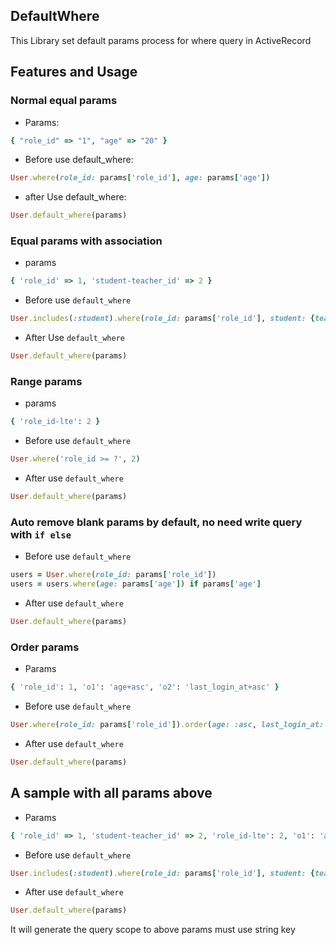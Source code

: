 ## DefaultWhere

This Library set default params process for where query in ActiveRecord

## Features and Usage

### Normal equal params

- Params:
```ruby
{ "role_id" => "1", "age" => "20" }
```
- Before use default_where:
```ruby
User.where(role_id: params['role_id'], age: params['age'])
```
- after Use default_where:
```ruby
User.default_where(params)
```

### Equal params with association

- params
```ruby
{ 'role_id' => 1, 'student-teacher_id' => 2 }
```
- Before use `default_where`
```ruby
User.includes(:student).where(role_id: params['role_id'], student: {teacher_id: params['student-teacher_id']})
```
- After Use `default_where`
```ruby
User.default_where(params)
```

### Range params
- params
```ruby
{ 'role_id-lte': 2 }
```
- Before use `default_where`
```ruby
User.where('role_id >= ?', 2)
```
- After use `default_where`
```ruby
User.default_where(params)
```

### Auto remove blank params by default, no need write query with `if else`
- Before use `default_where`
```ruby
users = User.where(role_id: params['role_id'])
users = users.where(age: params['age']) if params['age']
```
- After use `default_where`
```ruby
User.default_where(params)
```

### Order params
- Params
```ruby
{ 'role_id': 1, 'o1': 'age+asc', 'o2': 'last_login_at+asc' }
```
- Before use `default_where`
```ruby
User.where(role_id: params['role_id']).order(age: :asc, last_login_at: :asc)
```
- After use `default_where`
```ruby
User.default_where(params)
```

## A sample with all params above
- Params
```ruby
{ 'role_id' => 1, 'student-teacher_id' => 2, 'role_id-lte': 2, 'o1': 'age+asc', 'o2': 'last_login_at+asc' }
```
- Before use `default_where`
```ruby
User.includes(:student).where(role_id: params['role_id'], student: {teacher_id: params['student-teacher_id']}).order(age: :asc, last_login_at: :asc)
```
- After use `default_where`
```ruby
User.default_where(params)
```

It will generate the query scope to above
params must use string key
